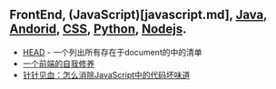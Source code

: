## FrontEnd, (JavaScript)[javascript.md], [Java](java.md), [Andorid](andorid.md), [CSS](css.md), [Python](python.md), [Nodejs](nodejs.md).

- [HEAD](https://github.com/joshbuchea/HEAD) - 一个列出所有存在于document的<HEAD>中的清单
- [一个前端的自我修养](https://yq.aliyun.com/articles/14568)
- [针针见血：怎么消除JavaScript中的代码坏味道](https://github.com/gaohailang/blog/issues/5)
